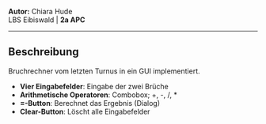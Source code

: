 **Autor:** Chiara Hude  
LBS Eibiswald | **2a APC**

---

## Beschreibung
Bruchrechner vom letzten Turnus in ein GUI implementiert.

- **Vier Eingabefelder**: Eingabe der zwei Brüche
- **Arithmetische Operatoren**: Combobox; +, -, /, *  
- **=-Button**: Berechnet das Ergebnis (Dialog)
- **Clear-Button**: Löscht alle Eingabefelder
